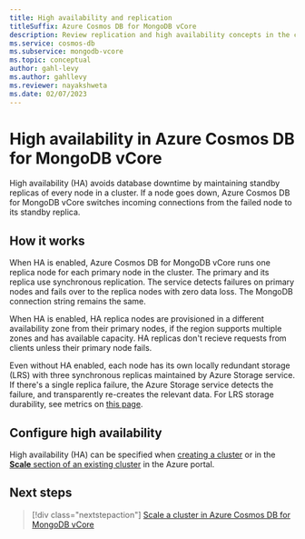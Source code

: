 ```yaml
---
title: High availability and replication
titleSuffix: Azure Cosmos DB for MongoDB vCore
description: Review replication and high availability concepts in the context of Azure Cosmos DB for MongoDB vCore.
ms.service: cosmos-db
ms.subservice: mongodb-vcore
ms.topic: conceptual
author: gahl-levy
ms.author: gahllevy
ms.reviewer: nayakshweta
ms.date: 02/07/2023
---
```


# High availability in Azure Cosmos DB for MongoDB vCore

High availability (HA) avoids database downtime by maintaining standby replicas of every node in a cluster. If a node goes down, Azure Cosmos DB for MongoDB vCore switches incoming connections from the failed node to its standby replica.

## How it works

When HA is enabled, Azure Cosmos DB for MongoDB vCore runs one replica node for each primary node in the cluster. The primary and its replica use synchronous replication. The service detects failures on primary nodes and fails over to the replica nodes with zero data loss. The MongoDB connection string remains the same.

When HA is enabled, HA replica nodes are provisioned in a different availability zone from their primary nodes, if the region supports multiple zones and has available capacity. HA replicas don't recieve requests from clients unless their primary node fails.

Even without HA enabled, each node has its own locally redundant storage (LRS) with three synchronous replicas maintained by Azure Storage service. If there's a single replica failure, the Azure Storage service detects the failure, and transparently re-creates the relevant data. For LRS storage durability, see metrics on [this page](../../../storage/common/storage-redundancy.md#summary-of-redundancy-options).

## Configure high availability

High availability (HA) can be specified when [creating a cluster](quickstart-portal.md) or in the [**Scale** section of an existing cluster](how-to-scale-cluster.md) in the Azure portal.

## Next steps

> [!div class="nextstepaction"]
> [Scale a cluster in Azure Cosmos DB for MongoDB vCore](how-to-scale-cluster.md)
